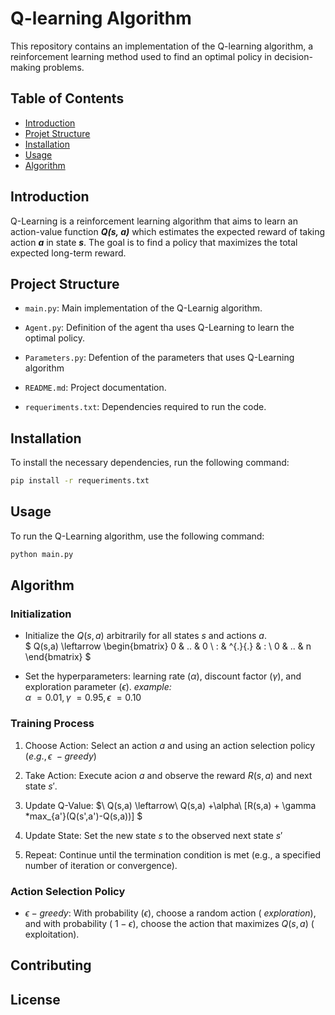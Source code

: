 # Q-learning Algorithm

This repository contains an implementation of the Q-learning algorithm, a reinforcement learning method used to find an optimal policy in decision-making problems.

## Table of Contents

- [Introduction](#introduction)
- [Projet Structure](#project-structure)
- [Installation](#installation)
- [Usage](#usage)
- [Algorithm](#algorithm)

## Introduction

Q-Learning is a reinforcement learning algorithm that aims to learn an action-value function ***Q(s, a)*** which estimates the expected reward of taking action ***a*** in state ***s***. The goal is to find a policy that maximizes the total expected long-term reward.

## Project Structure

- `main.py`: Main implementation of the Q-Learnig algorithm.
- `Agent.py`: Definition of the agent tha uses Q-Learning to learn the optimal policy.
- `Parameters.py`: Defention of the parameters that uses Q-Learning algorithm

- `README.md`: Project documentation.

- `requeriments.txt`: Dependencies required to run the code.

## Installation

To install the necessary dependencies, run the following command:

```bash
pip install -r requeriments.txt
```

## Usage

To run the Q-Learning algorithm, use the following command:

```bash
python main.py
```

## Algorithm
### Initialization


- Initialize the $Q(s,a)$ arbitrarily for all states $s$ and actions $a$.
\
$
    Q(s,a) \leftarrow
    \begin{bmatrix}
    0 & .. & 0 \\
    : & ^{.}{.} & : \\
    0 & .. & n
    \end{bmatrix}
$

- Set the hyperparameters: learning rate \($\alpha$\), discount factor \($\gamma$\), and exploration parameter \($\epsilon$\). *example:* \
$\alpha\ = 0.01, \gamma\ = 0.95, \epsilon\ = 0.10$

### Training Process

1. Choose Action: Select an action $a$ and using an action selection policy \($e.g.,\epsilon\ -greedy$\)

2. Take Action: Execute acion $a$ and observe the reward $R(s,a)$ and next state $s'$.

3. Update Q-Value:
$\\
Q(s,a) \leftarrow\ Q(s,a) +\alpha\ [R(s,a) + \gamma *max_{a'}(Q(s',a')-Q(s,a))]
$

4. Update State: Set the new state $s$ to the observed next state $s'$

5. Repeat: Continue until the termination condition is met (e.g., a specified number of iteration or convergence).

### Action Selection Policy

- $\epsilon -greedy:$ With probability \($\epsilon$\), choose a random action \( *exploration*\), and with probability \( $1-\epsilon$\), choose the action that maximizes $Q(s,a)$ \( exploitation\).

## Contributing


## License